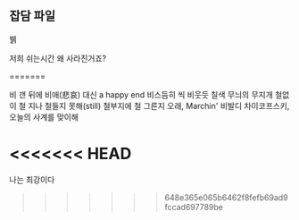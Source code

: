 ## 잡담 파일


뷁


저희 쉬는시간 왜 사라진거죠?

=======

비 갠 뒤에 비애(悲哀) 대신 a happy end
비스듬히 씩 비웃듯 칠색 무늬의 무지개
철없이 철 지나 철들지 못해(still)
철부지에 철 그른지 오래, Marchin' 비발디
차이코프스키, 오늘의 사계를 맞이해

<<<<<<< HEAD
=======
나는 최강이다
>>>>>>> 648e365e065b6462f8fefb69ad9fccad697789be
